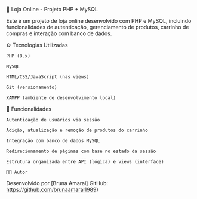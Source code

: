 🛒 Loja Online - Projeto PHP + MySQL

Este é um projeto de loja online desenvolvido com PHP e MySQL, incluindo funcionalidades de autenticação, gerenciamento de produtos, carrinho de compras e interação com banco de dados.

⚙️ Tecnologias Utilizadas

    PHP (8.x)

    MySQL

    HTML/CSS/JavaScript (nas views)

    Git (versionamento)

    XAMPP (ambiente de desenvolvimento local)

🔐 Funcionalidades

    Autenticação de usuários via sessão

    Adição, atualização e remoção de produtos do carrinho

    Integração com banco de dados MySQL

    Redirecionamento de páginas com base no estado da sessão

    Estrutura organizada entre API (lógica) e views (interface)

    🧑‍💻 Autor

Desenvolvido por [Bruna Amaral]
GitHub: https://github.com/brunaamaral1989)
